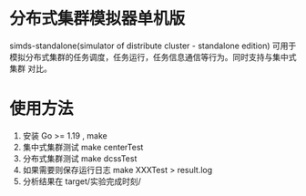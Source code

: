 # 分布式集群模拟器单机版
simds-standalone(simulator of distribute cluster - standalone edition)
可用于模拟分布式集群的任务调度，任务运行，任务信息通信等行为。同时支持与集中式集群
对比。

# 使用方法
1. 安装 Go >= 1.19 , make 
2. 集中式集群测试 make centerTest
3. 分布式集群测试 make dcssTest
4. 如果需要则保存运行日志 make XXXTest > result.log
5. 分析结果在 target/实验完成时刻/ 


